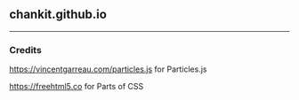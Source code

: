 ## chankit.github.io
---
### Credits
https://vincentgarreau.com/particles.js for Particles.js

https://freehtml5.co for Parts of CSS
